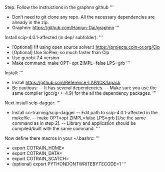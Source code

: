 Step: Follow the instructions in the graphnn github
'''
 - Don’t need to git clone any repo. All the necessary dependencies are already in the zip.
 - Graphnn: https://github.com/Hanjun-Dai/graphnn
'''

Install scip-4.0.1-affected (in dep/ subfolder):
'''
 - [Optional] (If using open source solver:) https://projects.coin-or.org/Clp
 - [Optional] Use SoPlex; so much faster than Clp
 - Use gurobi-7.4 version
 - Make command: make OPT=opt ZIMPL=false LPS=grb
'''

Install:
'''
 - Install https://github.com/Reference-LAPACK/lapack
 - Be cautious:
  -- It has several dependencies.
  -- Make sure you use the same compiler (gcc/g++-4.9) for the all the dependency packages.
'''

Next install scip-dagger:
'''
 - Install co-training/scip-dagger
  -- Edit path to scip-4.0.1-affected in the makefile.
  -- make OPT=opt ZIMPL=false LPS=grb [Use the same command as in step 2]. 
  -- Library and application should be compiled/built with the same command.
'''


Now define there macros in your ~/.bashrc:
'''
  - export COTRAIN_HOME=<path to local copier folder>
  - export COTRAIN_DATA=<path to data>
  - export COTRAIN_SCATCH=<path to scratch folder>
  - (optional) export PYTHONDONTWRITEBYTECODE=1 
'''

